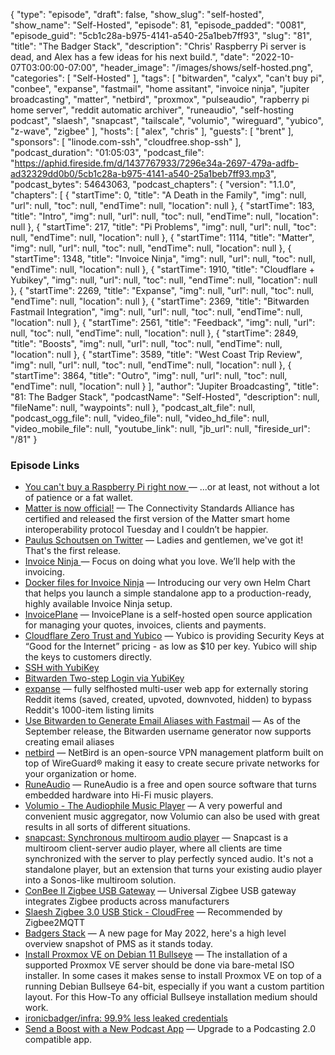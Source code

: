 {
  "type": "episode",
  "draft": false,
  "show_slug": "self-hosted",
  "show_name": "Self-Hosted",
  "episode": 81,
  "episode_padded": "0081",
  "episode_guid": "5cb1c28a-b975-4141-a540-25a1beb7ff93",
  "slug": "81",
  "title": "The Badger Stack",
  "description": "Chris' Raspberry Pi server is dead, and Alex has a few ideas for his next build.",
  "date": "2022-10-07T03:00:00-07:00",
  "header_image": "/images/shows/self-hosted.png",
  "categories": [
    "Self-Hosted"
  ],
  "tags": [
    "bitwarden",
    "calyx",
    "can't buy pi",
    "conbee",
    "expanse",
    "fastmail",
    "home assitant",
    "invoice ninja",
    "jupiter broadcasting",
    "matter",
    "netbird",
    "proxmox",
    "pulseaudio",
    "rapberry pi home server",
    "reddit automatic archiver",
    "runeaudio",
    "self-hosting podcast",
    "slaesh",
    "snapcast",
    "tailscale",
    "volumio",
    "wireguard",
    "yubico",
    "z-wave",
    "zigbee"
  ],
  "hosts": [
    "alex",
    "chris"
  ],
  "guests": [
    "brent"
  ],
  "sponsors": [
    "linode.com-ssh",
    "cloudfree.shop-ssh"
  ],
  "podcast_duration": "01:05:03",
  "podcast_file": "https://aphid.fireside.fm/d/1437767933/7296e34a-2697-479a-adfb-ad32329dd0b0/5cb1c28a-b975-4141-a540-25a1beb7ff93.mp3",
  "podcast_bytes": 54643063,
  "podcast_chapters": {
    "version": "1.1.0",
    "chapters": [
      {
        "startTime": 0,
        "title": "A Death in the Family",
        "img": null,
        "url": null,
        "toc": null,
        "endTime": null,
        "location": null
      },
      {
        "startTime": 183,
        "title": "Intro",
        "img": null,
        "url": null,
        "toc": null,
        "endTime": null,
        "location": null
      },
      {
        "startTime": 217,
        "title": "Pi Problems",
        "img": null,
        "url": null,
        "toc": null,
        "endTime": null,
        "location": null
      },
      {
        "startTime": 1114,
        "title": "Matter",
        "img": null,
        "url": null,
        "toc": null,
        "endTime": null,
        "location": null
      },
      {
        "startTime": 1348,
        "title": "Invoice Ninja",
        "img": null,
        "url": null,
        "toc": null,
        "endTime": null,
        "location": null
      },
      {
        "startTime": 1910,
        "title": "Cloudflare + Yubikey",
        "img": null,
        "url": null,
        "toc": null,
        "endTime": null,
        "location": null
      },
      {
        "startTime": 2269,
        "title": "Expanse",
        "img": null,
        "url": null,
        "toc": null,
        "endTime": null,
        "location": null
      },
      {
        "startTime": 2369,
        "title": "Bitwarden Fastmail Integration",
        "img": null,
        "url": null,
        "toc": null,
        "endTime": null,
        "location": null
      },
      {
        "startTime": 2561,
        "title": "Feedback",
        "img": null,
        "url": null,
        "toc": null,
        "endTime": null,
        "location": null
      },
      {
        "startTime": 2849,
        "title": "Boosts",
        "img": null,
        "url": null,
        "toc": null,
        "endTime": null,
        "location": null
      },
      {
        "startTime": 3589,
        "title": "West Coast Trip Review",
        "img": null,
        "url": null,
        "toc": null,
        "endTime": null,
        "location": null
      },
      {
        "startTime": 3864,
        "title": "Outro",
        "img": null,
        "url": null,
        "toc": null,
        "endTime": null,
        "location": null
      }
    ],
    "author": "Jupiter Broadcasting",
    "title": "81: The Badger Stack",
    "podcastName": "Self-Hosted",
    "description": null,
    "fileName": null,
    "waypoints": null
  },
  "podcast_alt_file": null,
  "podcast_ogg_file": null,
  "video_file": null,
  "video_hd_file": null,
  "video_mobile_file": null,
  "youtube_link": null,
  "jb_url": null,
  "fireside_url": "/81"
}


### Episode Links

  * [You can't buy a Raspberry Pi right now ](https://www.jeffgeerling.com/blog/2022/you-cant-buy-raspberry-pi-right-now "You can't buy a Raspberry Pi right now ") — ...or at least, not without a lot of patience or a fat wallet.
  * [Matter is now official!](https://staceyoniot.com/matter-is-now-official/ "Matter is now official!") — The Connectivity Standards Alliance has certified and released the first version of the Matter smart home interoperability protocol Tuesday and I couldn’t be happier.
  * [Paulus Schoutsen on Twitter](https://twitter.com/balloob/status/1576421490106384385 "Paulus Schoutsen on Twitter") — Ladies and gentlemen, we've got it! That's the first release.
  * [Invoice Ninja ](https://invoiceninja.com/ "Invoice Ninja ") — Focus on doing what you love. We’ll help with the invoicing.
  * [Docker files for Invoice Ninja](https://github.com/invoiceninja/dockerfiles "Docker files for Invoice Ninja") — Introducing our very own Helm Chart that helps you launch a simple standalone app to a production-ready, highly available Invoice Ninja setup. 
  * [InvoicePlane](https://www.invoiceplane.com/ "InvoicePlane") — InvoicePlane is a self-hosted open source application for managing your quotes, invoices, clients and payments.
  * [Cloudflare Zero Trust and Yubico](https://blog.cloudflare.com/making-phishing-defense-seamless-cloudflare-yubico/ "Cloudflare Zero Trust and Yubico") — Yubico is providing Security Keys at “Good for the Internet” pricing - as low as $10 per key. Yubico will ship the keys to customers directly.
  * [SSH with YubiKey](https://developers.yubico.com/SSH/ "SSH with YubiKey")
  * [Bitwarden Two-step Login via YubiKey](https://bitwarden.com/help/setup-two-step-login-yubikey/ "Bitwarden Two-step Login via YubiKey")
  * [expanse](https://github.com/jc9108/expanse "expanse") — fully selfhosted multi-user web app for externally storing Reddit items (saved, created, upvoted, downvoted, hidden) to bypass Reddit's 1000-item listing limits
  * [Use Bitwarden to Generate Email Aliases with Fastmail](https://bitwarden.com/blog/use-bitwarden-to-generate-email-aliases-with-fastmail/ "Use Bitwarden to Generate Email Aliases with Fastmail") — As of the September release, the Bitwarden username generator now supports creating email aliases
  * [netbird](https://github.com/netbirdio/netbird "netbird") — NetBird is an open-source VPN management platform built on top of WireGuard® making it easy to create secure private networks for your organization or home.
  * [RuneAudio](https://www.runeaudio.com/ "RuneAudio") — RuneAudio is a free and open source software that turns embedded hardware into Hi-Fi music players.
  * [Volumio - The Audiophile Music Player](https://volumio.com/en/ "Volumio - The Audiophile Music Player") — A very powerful and convenient music aggregator, now Volumio can also be used with great results in all sorts of different situations.
  * [snapcast: Synchronous multiroom audio player](https://github.com/badaix/snapcast "snapcast: Synchronous multiroom audio player") — Snapcast is a multiroom client-server audio player, where all clients are time synchronized with the server to play perfectly synced audio. It's not a standalone player, but an extension that turns your existing audio player into a Sonos-like multiroom solution.
  * [ConBee II Zigbee USB Gateway](https://www.amazon.com/gp/product/B07PZ7ZHG5 "ConBee II Zigbee USB Gateway") — Universal Zigbee USB gateway integrates Zigbee products across manufacturers
  * [Slaesh Zigbee 3.0 USB Stick - CloudFree](https://cloudfree.shop/product/slaesh-zigbee-stick/ "Slaesh Zigbee 3.0 USB Stick - CloudFree") — Recommended by Zigbee2MQTT
  * [Badgers Stack](https://perfectmediaserver.com/01-overview/high-level/ "Badgers Stack") — A new page for May 2022, here's a high level overview snapshot of PMS as it stands today.
  * [Install Proxmox VE on Debian 11 Bullseye](https://pve.proxmox.com/wiki/Install_Proxmox_VE_on_Debian_11_Bullseye "Install Proxmox VE on Debian 11 Bullseye") — The installation of a supported Proxmox VE server should be done via bare-metal ISO installer. In some cases it makes sense to install Proxmox VE on top of a running Debian Bullseye 64-bit, especially if you want a custom partition layout. For this How-To any official Bullseye installation medium should work.
  * [ironicbadger/infra: 99.9% less leaked credentials](https://github.com/ironicbadger/infra "ironicbadger/infra: 99.9% less leaked credentials")
  * [Send a Boost with a New Podcast App](https://podcastindex.org/apps?appTypes=app&elements=Value "Send a Boost with a New Podcast App") — Upgrade to a Podcasting 2.0 compatible app.


